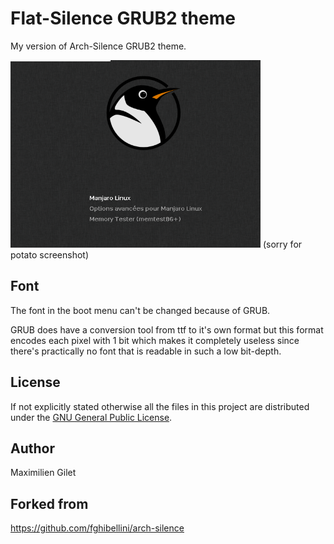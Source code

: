 
# Flat-Silence GRUB2 theme

My version of Arch-Silence GRUB2 theme.

<img src="./preview.png" width="400">
(sorry for potato screenshot)

## Font

The font in the boot menu can't be changed because of GRUB.

GRUB does have a conversion tool from ttf to it's own format but this format encodes each pixel with 1 bit
which makes it completely useless since there's practically no font that is readable in such a low bit-depth.

## License

If not explicitly stated otherwise all the files in this project are distributed under the [GNU General Public License](./COPYING).

## Author

Maximilien Gilet

## Forked from

https://github.com/fghibellini/arch-silence
